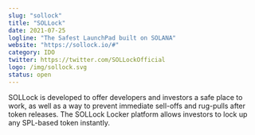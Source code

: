```yaml
---
slug: "sollock"
title: "SOLLock"
date: 2021-07-25
logline: "The Safest LaunchPad built on SOLANA"
website: "https://sollock.io/#"
category: IDO
twitter: https://twitter.com/SOLLockOfficial
logo: /img/sollock.svg
status: open
---
```


SOLLock is developed to offer developers and investors a safe place to work, as well as a way to prevent immediate sell-offs and rug-pulls after token releases.
The SOLLock Locker platform allows investors to lock up any SPL-based token instantly.
